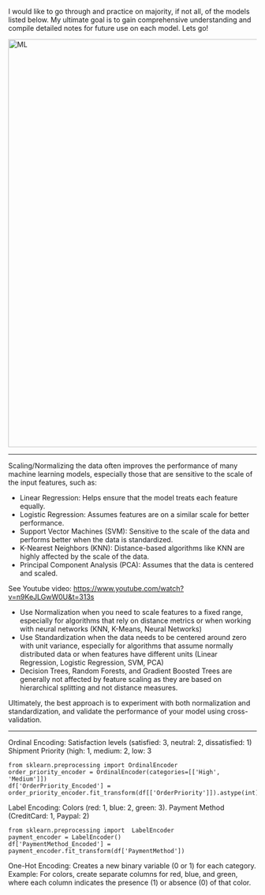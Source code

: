 I would like to go through and practice on majority, if not all, of the models listed below. My ultimate goal is to gain comprehensive understanding and compile detailed notes for future use on each model. Lets go!

<img width="827" alt="ML" src="https://github.com/user-attachments/assets/f824a831-4ecd-40f5-b8f9-7076ef149982">

----------


Scaling/Normalizing the data often improves the performance of many machine learning models, especially those that are sensitive to the scale of the input features, such as:

- Linear Regression: Helps ensure that the model treats each feature equally.
- Logistic Regression: Assumes features are on a similar scale for better performance.
- Support Vector Machines (SVM): Sensitive to the scale of the data and performs better when the data is standardized.
- K-Nearest Neighbors (KNN): Distance-based algorithms like KNN are highly affected by the scale of the data.
- Principal Component Analysis (PCA): Assumes that the data is centered and scaled.

See Youtube video: https://www.youtube.com/watch?v=n9KeJLGwW0U&t=313s

- Use Normalization when you need to scale features to a fixed range, especially for algorithms that rely on distance metrics or when working with neural networks (KNN, K-Means, Neural Networks)
- Use Standardization when the data needs to be centered around zero with unit variance, especially for algorithms that assume normally distributed data or when features have different units (Linear Regression, Logistic Regression, SVM, PCA)
- Decision Trees, Random Forests, and Gradient Boosted Trees are generally not affected by feature scaling as they are based on hierarchical splitting and not distance measures.
 
Ultimately, the best approach is to experiment with both normalization and standardization, and validate the performance of your model using cross-validation.




----------
Ordinal Encoding:
	Satisfaction levels (satisfied: 3, neutral: 2, dissatisfied: 1)
	Shipment Priority (high: 1, medium: 2, low: 3
	
	from sklearn.preprocessing import OrdinalEncoder
	order_priority_encoder = OrdinalEncoder(categories=[['High', 'Medium']])
	df['OrderPriority_Encoded'] = order_priority_encoder.fit_transform(df[['OrderPriority']]).astype(int)
	
Label Encoding:
	Colors (red: 1, blue: 2, green: 3).
	Payment Method (CreditCard: 1, Paypal: 2)
	
	from sklearn.preprocessing import  LabelEncoder
	payment_encoder = LabelEncoder()
	df['PaymentMethod_Encoded'] = payment_encoder.fit_transform(df['PaymentMethod'])
	
One-Hot Encoding:
	Creates a new binary variable (0 or 1) for each category.
	Example: For colors, create separate columns for red, blue, and green, where each column indicates the presence (1) or absence (0) of that color.
